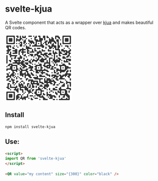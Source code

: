 # svelte-kjua

A Svelte component that acts as a wrapper over [kjua](https://larsjung.de/kjua/) and makes beautiful QR codes.

![a QR code](qr.png)


## Install

```
npm install svelte-kjua
```


## Use:

```html
<script>
import QR from 'svelte-kjua'
</script>

<QR value="my content" size="{300}" color="black" />
```
